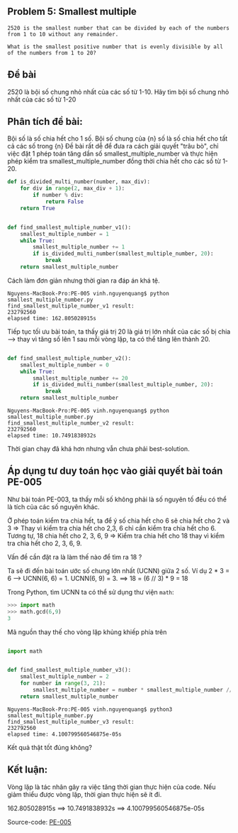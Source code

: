 ## Problem 5: Smallest multiple

```
2520 is the smallest number that can be divided by each of the numbers from 1 to 10 without any remainder.

What is the smallest positive number that is evenly divisible by all of the numbers from 1 to 20?
```


## Đề bài
2520 là bội số chung nhỏ nhất của các số từ 1-10.
Hãy tìm bội số chung nhỏ nhất của các số từ 1-20


## Phân tích đề bài:
Bội số là số chia hết cho 1 số. Bội số chung của {n} số là số chia hết cho tất cả các số trong {n}
Đề bài rất dễ để đưa ra cách giải quyết "trâu bò", chỉ việc đặt 1 phép toán tăng dần số smallest_multiple_number và thực hiện phép kiểm tra smallest_multiple_number đồng thời chia hết cho các số từ 1-20.

```Python
def is_divided_multi_number(number, max_div):
    for div in range(2, max_div + 1):
        if number % div:
            return False
    return True


def find_smallest_multiple_number_v1():
    smallest_multiple_number = 1
    while True:
        smallest_multiple_number += 1
        if is_divided_multi_number(smallest_multiple_number, 20):
            break
    return smallest_multiple_number

```

Cách làm đơn giản nhưng thời gian ra đáp án khá tệ.

```
Nguyens-MacBook-Pro:PE-005 vinh.nguyenquang$ python smallest_multiple_number.py
find_smallest_multiple_number_v1 result:
232792560
elapsed time: 162.805028915s

```

Tiếp tục tối ưu bài toán, ta thấy giá trị 20 là giá trị lớn nhất của các số bị chia --> thay vì tăng số lên 1 sau mỗi vòng lặp, ta có thể tăng lên thành 20.

```Python

def find_smallest_multiple_number_v2():
    smallest_multiple_number = 0
    while True:
        smallest_multiple_number += 20
        if is_divided_multi_number(smallest_multiple_number, 20):
            break
    return smallest_multiple_number
```

```
Nguyens-MacBook-Pro:PE-005 vinh.nguyenquang$ python smallest_multiple_number.py
find_smallest_multiple_number_v2 result:
232792560
elapsed time: 10.7491838932s

```

Thời gian chạy đã khá hơn nhưng vẫn chưa phải best-solution.

## Áp dụng tư duy toán học vào giải quyết bài toán PE-005
Như bài toán PE-003, ta thấy mỗi số không phải là số nguyên tố đều có thể là tích của các số nguyên khác.

Ở phép toán kiểm tra chia hết, ta để ý số chia hết cho 6 sẽ chia hết cho 2 và 3 => Thay vì kiểm tra chia hết cho 2,3, 6 chỉ cần kiểm tra chia hết cho 6.
Tương tự, 18 chia hết cho 2, 3, 6, 9 => Kiểm tra chia hết cho 18 thay vì kiểm tra chia hết cho 2, 3, 6, 9.

Vấn đề cần đặt ra là làm thế nào để tìm ra 18 ?

Ta sẽ đi đến bài toán ước số chung lớn nhất (UCNN) giữa 2 số.
Ví dụ 2 * 3  = 6 --> UCNN(6, 6) = 1.
UCNN(6, 9) = 3. ==> 18 = (6 // 3) * 9 = 18

Trong Python, tìm UCNN ta có thể sử dụng thư viện `math`:

```Python
>>> import math
>>> math.gcd(6,9)
3

```

Mã nguồn thay thế cho vòng lặp khủng khiếp phía trên

```Python

import math


def find_smallest_multiple_number_v3():
    smallest_multiple_number = 2
    for number in range(3, 21):
        smallest_multiple_number = number * smallest_multiple_number // math.gcd(smallest_multiple_number, number)
    return smallest_multiple_number

```


```
Nguyens-MacBook-Pro:PE-005 vinh.nguyenquang$ python3 smallest_multiple_number.py
find_smallest_multiple_number_v3 result:
232792560
elapsed time: 4.100799560546875e-05s
```

Kết quả thật tốt đúng không?


## Kết luận:
Vòng lặp là tác nhân gây ra việc tăng thời gian thực hiện của code. Nếu giảm thiểu được vòng lặp, thời gian thực hiện sẽ ít đi.

162.805028915s  ==> 10.7491838932s ==>  4.100799560546875e-05s




Source-code:
[PE-005](https://github.com/quangvinh86/python-projecteuler/tree/master/PE-005)
